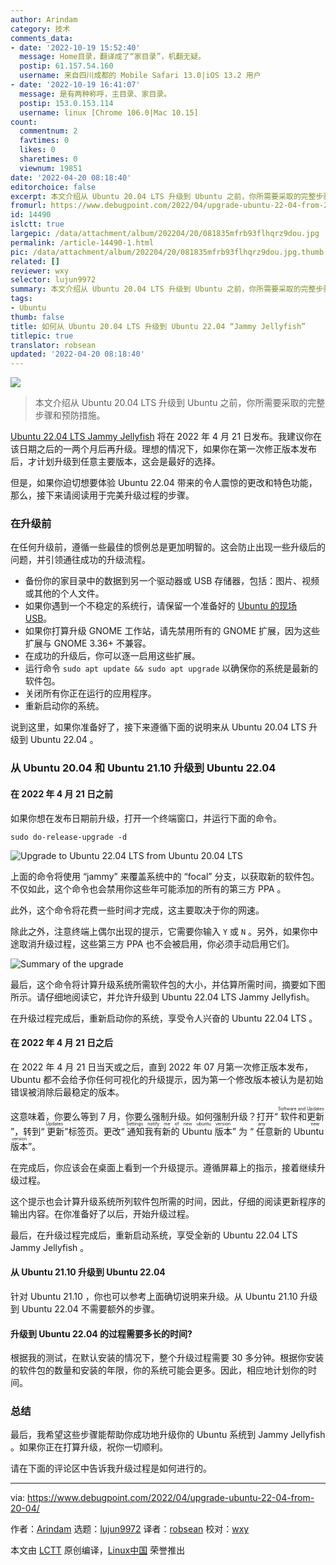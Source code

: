 ```yaml
---
author: Arindam
category: 技术
comments_data:
- date: '2022-10-19 15:52:40'
  message: Home目录，翻译成了“家目录”，机翻无疑。
  postip: 61.157.54.160
  username: 来自四川成都的 Mobile Safari 13.0|iOS 13.2 用户
- date: '2022-10-19 16:41:07'
  message: 是有两种称呼，主目录、家目录。
  postip: 153.0.153.114
  username: linux [Chrome 106.0|Mac 10.15]
count:
  commentnum: 2
  favtimes: 0
  likes: 0
  sharetimes: 0
  viewnum: 19851
date: '2022-04-20 08:18:40'
editorchoice: false
excerpt: 本文介绍从 Ubuntu 20.04 LTS 升级到 Ubuntu 之前，你所需要采取的完整步骤和预防措施。
fromurl: https://www.debugpoint.com/2022/04/upgrade-ubuntu-22-04-from-20-04/
id: 14490
islctt: true
largepic: /data/attachment/album/202204/20/081835mfrb93flhqrz9dou.jpg
permalink: /article-14490-1.html
pic: /data/attachment/album/202204/20/081835mfrb93flhqrz9dou.jpg.thumb.jpg
related: []
reviewer: wxy
selector: lujun9972
summary: 本文介绍从 Ubuntu 20.04 LTS 升级到 Ubuntu 之前，你所需要采取的完整步骤和预防措施。
tags:
- Ubuntu
thumb: false
title: 如何从 Ubuntu 20.04 LTS 升级到 Ubuntu 22.04 “Jammy Jellyfish”
titlepic: true
translator: robsean
updated: '2022-04-20 08:18:40'
---
```


![](/data/attachment/album/202204/20/081835mfrb93flhqrz9dou.jpg)



> 
> 本文介绍从 Ubuntu 20.04 LTS 升级到 Ubuntu 之前，你所需要采取的完整步骤和预防措施。
> 
> 
> 


[Ubuntu 22.04 LTS Jammy Jellyfish](https://releases.ubuntu.com/22.04/) 将在 2022 年 4 月 21 日发布。我建议你在该日期之后的一两个月后再升级。理想的情况下，如果你在第一次修正版本发布后，才计划升级到任意主要版本，这会是最好的选择。


但是，如果你迫切想要体验 Ubuntu 22.04 带来的令人震惊的更改和特色功能，那么，接下来请阅读用于完美升级过程的步骤。


### 在升级前


在任何升级前，遵循一些最佳的惯例总是更加明智的。这会防止出现一些升级后的问题，并引领通往成功的升级流程。


* 备份你的家目录中的数据到另一个驱动器或 USB 存储器，包括：图片、视频或其他的个人文件。
* 如果你遇到一个不稳定的系统行，请保留一个准备好的 [Ubuntu 的现场 USB](https://www.debugpoint.com/2018/09/how-to-create-ubuntu-linux-os-bootable-usb-in-windows/)。
* 如果你打算升级 GNOME 工作站，请先禁用所有的 GNOME 扩展，因为这些扩展与 GNOME 3.36+ 不兼容。
* 在成功的升级后，你可以逐一启用这些扩展。
* 运行命令 `sudo apt update && sudo apt upgrade` 以确保你的系统是最新的软件包。
* 关闭所有你正在运行的应用程序。
* 重新启动你的系统。


说到这里，如果你准备好了，接下来遵循下面的说明来从 Ubuntu 20.04 LTS 升级到 Ubuntu 22.04 。


### 从 Ubuntu 20.04 和 Ubuntu 21.10 升级到 Ubuntu 22.04


#### 在 2022 年 4 月 21 日之前


如果你想在发布日期前升级，打开一个终端窗口，并运行下面的命令。



```
sudo do-release-upgrade -d

```

![Upgrade to Ubuntu 22.04 LTS from Ubuntu 20.04 LTS](/data/attachment/album/202204/20/081840ke6agq22llgm8286.jpg)


上面的命令将使用 “jammy” 来覆盖系统中的 “focal” 分支，以获取新的软件包。不仅如此，这个命令也会禁用你这些年可能添加的所有的第三方 PPA 。


此外，这个命令将花费一些时间才完成，这主要取决于你的网速。


除此之外，注意终端上偶尔出现的提示，它需要你输入 `Y` 或 `N` 。另外，如果你中途取消升级过程，这些第三方 PPA 也不会被启用，你必须手动启用它们。


![Summary of the upgrade](/data/attachment/album/202204/20/081840s8z00nghw2s2hwiw.jpg)


最后，这个命令将计算升级系统所需软件包的大小，并估算所需时间，摘要如下图所示。请仔细地阅读它，并允许升级到 Ubuntu 22.04 LTS Jammy Jellyfish。


在升级过程完成后，重新启动你的系统，享受令人兴奋的 Ubuntu 22.04 LTS 。


#### 在 2022 年 4 月 21 日之后


在 2022 年 4 月 21 日当天或之后，直到 2022 年 07 月第一次修正版本发布，Ubuntu 都不会给予你任何可视化的升级提示，因为第一个修改版本被认为是初始错误被消除后最稳定的版本。


这意味着，你要么等到 7 月，你要么强制升级。如何强制升级？打开“<ruby> 软件和更新 <rt>  Software and Updates </rt></ruby>”，转到“<ruby> 更新 <rt>  Updates </rt></ruby>”标签页。更改“<ruby> 通知我有新的 Ubuntu 版本 <rt>  Settings notify me of new ubuntu version </rt></ruby>” 为 “<ruby> 任意新的 Ubuntu 版本 <rt>  any new version </rt></ruby>”。


在完成后，你应该会在桌面上看到一个升级提示。遵循屏幕上的指示，接着继续升级过程。


这个提示也会计算升级系统所列软件包所需的时间，因此，仔细的阅读更新程序的输出内容。在你准备好了以后，开始升级过程。


最后，在升级过程完成后，重新启动系统，享受全新的 Ubuntu 22.04 LTS Jammy Jellyfish 。


#### 从 Ubuntu 21.10 升级到 Ubuntu 22.04


针对 Ubuntu 21.10 ，你也可以参考上面确切说明来升级。从 Ubuntu 21.10 升级到 Ubuntu 22.04 不需要额外的步骤。


#### 升级到 Ubuntu 22.04 的过程需要多长的时间?


根据我的测试，在默认安装的情况下，整个升级过程需要 30 多分钟。根据你安装的软件包的数量和安装的年限，你的系统可能会更多。因此，相应地计划你的时间。


### 总结


最后，我希望这些步骤能帮助你成功地升级你的 Ubuntu 系统到 Jammy Jellyfish 。如果你正在打算升级，祝你一切顺利。


请在下面的评论区中告诉我升级过程是如何进行的。




---


via: <https://www.debugpoint.com/2022/04/upgrade-ubuntu-22-04-from-20-04/>


作者：[Arindam](https://www.debugpoint.com/author/admin1/) 选题：[lujun9972](https://github.com/lujun9972) 译者：[robsean](https://github.com/robsean) 校对：[wxy](https://github.com/wxy)


本文由 [LCTT](https://github.com/LCTT/TranslateProject) 原创编译，[Linux中国](https://linux.cn/) 荣誉推出
